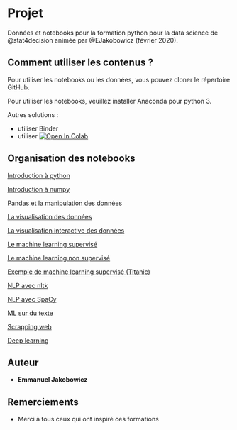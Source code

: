 # Projet

Données et notebooks pour la formation python pour la data science de @stat4decision animée par @EJakobowicz (février 2020).

## Comment utiliser les contenus ?

Pour utiliser les notebooks ou les données, vous pouvez cloner le répertoire GitHub.

Pour utiliser les notebooks, veuillez installer Anaconda pour python 3.

Autres solutions :

- utiliser Binder
- utiliser [![Open In Colab](https://colab.research.google.com/assets/colab-badge.svg)](https://colab.research.google.com/github/stat4decision/python-data-science-juin-2019)


## Organisation des notebooks

[Introduction à python](/03_bases_python.ipynb)

[Introduction à numpy](/04_numpy.ipynb)

[Pandas et la manipulation des données](/05_pandas.ipynb)

[La visualisation des données](/06_Data_visualisation_matplotlib_seaborn.ipynb)

[La visualisation interactive des données](/06b_Visualisations_interactives.ipynb)

[Le machine learning supervisé](/07a_Machine_learning_supervise.ipynb)

[Le machine learning non supervisé](/07b_Machine_learning_non_supervise.ipynb)

[Exemple de machine learning supervisé (Titanic)](/07c_ML_titanic.ipynb)

[NLP avec nltk](/08_nlp_with_nltk.ipynb)

[NLP avec SpaCy](/08_nlp_avec_spacy.ipynb)

[ML sur du texte](/08a_Analyse_textuelle.ipynb)

[Scrapping web](/08c_scrapping_web.ipynb)

[Deep learning](/09_deep_learning.ipynb)


## Auteur

* **Emmanuel Jakobowicz**

## Remerciements

* Merci à tous ceux qui ont inspiré ces formations
